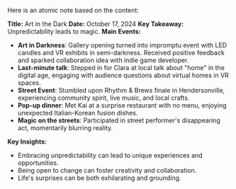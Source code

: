 Here is an atomic note based on the content:

**Title:** Art in the Dark
**Date:** October 17, 2024
**Key Takeaway:** Unpredictability leads to magic.
**Main Events:**

* **Art in Darkness**: Gallery opening turned into impromptu event with LED candles and VR exhibits in semi-darkness. Received positive feedback and sparked collaboration idea with indie game developer.
* **Last-minute talk**: Stepped in for Clara at local talk about "home" in the digital age, engaging with audience questions about virtual homes in VR spaces.
* **Street Event**: Stumbled upon Rhythm & Brews finale in Hendersonville, experiencing community spirit, live music, and local crafts.
* **Pop-up dinner**: Met Kai at a surprise restaurant with no menu, enjoying unexpected Italian-Korean fusion dishes.
* **Magic on the streets**: Participated in street performer's disappearing act, momentarily blurring reality.

**Key Insights:**

* Embracing unpredictability can lead to unique experiences and opportunities.
* Being open to change can foster creativity and collaboration.
* Life's surprises can be both exhilarating and grounding.